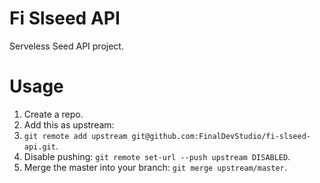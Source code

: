 # Fi Slseed API

Serveless Seed API project.

# Usage

1. Create a repo.
2. Add this as upstream:
2. `git remote add upstream git@github.com:FinalDevStudio/fi-slseed-api.git`.
1. Disable pushing: `git remote set-url --push upstream DISABLED`.
1. Merge the master into your branch: `git merge upstream/master`.
